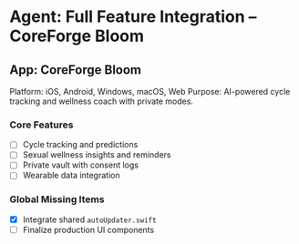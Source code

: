 # Agent: Full Feature Integration – CoreForge Bloom

## App: CoreForge Bloom
Platform: iOS, Android, Windows, macOS, Web
Purpose: AI-powered cycle tracking and wellness coach with private modes.

### Core Features
- [ ] Cycle tracking and predictions
- [ ] Sexual wellness insights and reminders
- [ ] Private vault with consent logs
- [ ] Wearable data integration

### Global Missing Items
- [x] Integrate shared `autoUpdater.swift`
- [ ] Finalize production UI components
